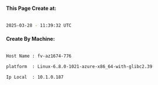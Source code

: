 
   
#### This Page Create at:

```bash

2025-03-28 - 11:39:32 UTC

```

#### Create By Machine:

```bash

Host Name : fv-az1674-776

platform  : Linux-6.8.0-1021-azure-x86_64-with-glibc2.39

Ip Local  : 10.1.0.187

```

